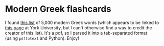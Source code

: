 # Modern Greek flashcards


I found [this list](http://www.yorku.ca/inpar/language/ModernGreekFlashCards.pdf)
of 5,000 modern Greek words (which appears to be linked to
[this page](http://www.yorku.ca/inpar/) at York University, but I can't
otherwise find a way to credit the creator of this list). It's a pdf, so I
parsed it into a tab-separated format (using `pdftotext` and Python). Enjoy!
